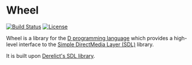 # Wheel

[![Build Status](https://travis-ci.org/TheOnlyMrCat/wheel.svg?branch=master)](https://travis-ci.org/TheOnlyMrCat/wheel)
[![License](https://img.shields.io/github/license/TheOnlyMrCat/wheel)](https://github.com/TheOnlyMrCat/wheel/blob/master/LICENSE)

Wheel is a library for the [D programming language](https://www.dlang.org) which provides
a high-level interface to the [Simple DirectMedia Layer (SDL)](https://www.libsdl.org) library.

It is built upon [Derelict's SDL library](https://github.com/DerelictOrg/DerelictSDL2).
